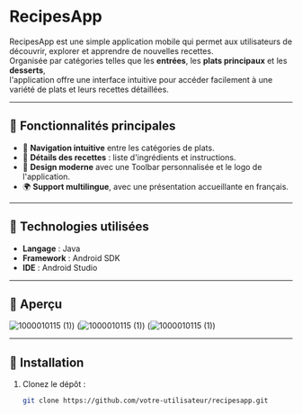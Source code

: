 # RecipesApp

RecipesApp est une simple application mobile qui permet aux utilisateurs de découvrir, explorer et apprendre de nouvelles recettes.  
Organisée par catégories telles que les **entrées**, les **plats principaux** et les **desserts**,  
l'application offre une interface intuitive pour accéder facilement à une variété de plats et leurs recettes détaillées.

---

## 🎯 Fonctionnalités principales

- 🌟 **Navigation intuitive** entre les catégories de plats.  
- 📖 **Détails des recettes** : liste d'ingrédients et instructions.  
- 🎨 **Design moderne** avec une Toolbar personnalisée et le logo de l'application.  
- 🌍 **Support multilingue**, avec une présentation accueillante en français.   

---

## 🔧 Technologies utilisées

- **Langage** : Java  
- **Framework** : Android SDK  
- **IDE** : Android Studio   

---

## 📸 Aperçu
![1000010115 (1)](https://github.com/user-attachments/assets/b72c55f8-8a61-48ce-96e4-ea9a76059a36)) (![1000010115 (1)](https://github.com/user-attachments/assets/b72c55f8-8a61-48ce-96e4-ea9a76059a36)) (![1000010115 (1)](https://github.com/user-attachments/assets/b72c55f8-8a61-48ce-96e4-ea9a76059a36))

---

## 🚀 Installation

1. Clonez le dépôt :  
   ```bash
   git clone https://github.com/votre-utilisateur/recipesapp.git
